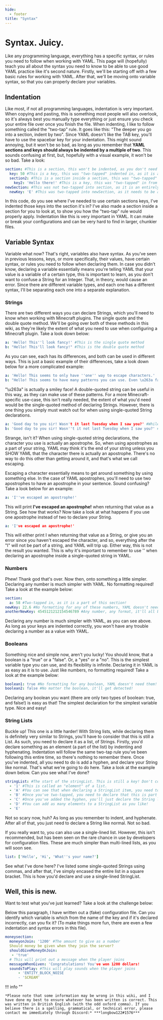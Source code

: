 ```yaml
---
hide:
  - footer
title: "Syntax"
---
```


# Syntax. Juicy.
Like any programming language, everything has a specific syntax, or rules you need to follow when working with YAML. This page will (hopefully) teach you all about the syntax you need to know to be able to use good YAML practice like it's second nature. Firstly, we'll be starting off with a few basic rules for working with YAML. After that, we'll be moving onto variable syntax, so that you can properly declare your variables.

## Indentation
Like most, if not all programming languages, indentation is very important. When copying and pasting, this is something most people will also overlook, so it's always best you manually type everything or just ensure you check your entire file over once you finish the file. When indenting, I like to follow something called the "two-tap" rule. It goes like this: "The deeper you go into a section, indent by two". Since YAML doesn't like the TAB key, you'll have to use the spacebar key for your indentation. This might sound annoying, but it won't be so bad, as long as you remember that **YAML sections and keys should always be indented by a multiple of two**. This sounds confusing at first, but, hopefully with a visual example, it won't be so bad. Take a look:

```yaml
section: #This is a section, this won't be indented, as you don't need to indent for NEW sections. Think of these as parents.
  key: 50 #This is a key, this was "two-tapped" indented in, as it is a part of this section. Think of this as the child.
  section2: #This is a section inside a section, this was "two-tapped" in from the parent section, as it is still part of the original section.
    key2: 'Hello there!' #This is a key, this was "two-tapped" in from its parent section, which is section2. Section2 is a child of section.
newSection: #This was not two-tapped into section, as it is an entirely new section. This does not need to be a child of anything.
  newKey: 'E' #This was two-tapped into newSection, as it needs to be a child of newSection. Without this indentation, YAML wouldn't know that this was a part of newSection. You would also see a YAML error.
```

In this code, do you see where I've needed to use certain sections keys, I've indented those keys into the section it's in? I've also made a section inside a section for you to look at, to show you how the "two-tap" rule would properly apply. Indentation like this is very important in YAML. It can make or break your configurations and can be very hard to find in larger, chunkier files.

## Variable Syntax
Variable what now? That's right, variables also have syntax. As you've seen in previous lessons, keys, or more specifically, their values, have certain syntax, or rules you need to follow when declaring them. In case you didn't know, declaring a variable essentially means you're telling YAML that your value is a variable of a certain type, this is important to learn, as you don't want to confuse a String for an Integer. That, in theory, would cause an error. Since there are different variable types, and each one has a different syntax, I'll be separating each one into a separate explanation.

### Strings
There are two different ways you can declare Strings, which you'll need to know when working with Minecraft plugins. The single quote and the double quote method. We'll be going over both of these methods in this wiki, as they're likely the extent of what you need to use when configuring a Minecraft plugin. Take a look down below:
```yaml
a: 'Hello! This''l look fancy!' #This is the single quote method
b: "Hello! This'll look fancy!" #This is the double quote method
```

As you can see, each has its differences, and both can be used in different ways. This is just a basic example of their differences, take a look down below for a more complicated example:

```yaml
a: 'Hello! This seems to only have ''one'' way to escape characters.'
b: "Hello! This seems to have many patterns you can use. Even \u263a faces!"
```
"\u263a" is actually a smiley face! A double-quoted string can be useful in this way, as they can make use of these patterns. For a more Minecraft-specific use-case, this isn't really needed, the extent of what you'd need would be the single-quoted method of declaring Strings. However, there is one thing you simply must watch out for when using single-quoted String declarations.

```yaml
a: 'Good day to you sir! Wasn't it last Tuesday when I saw you?' #While grammatically correct, YAML will not like this at all! You won't see most of this string printed.
b: 'Good day to you sir! Wasn''t it not last Tuesday when I saw you?' #This will print the entire string, and will work without issues!
```
Strange, isn't it? When using single-quoted string declarations, the character you use is actually an apostrophe. So, when using apostrophes as a part of your string, YAML may think it's the end of your string unless you SHOW YAML that the character there is actually an apostrophe. There's no way to do this other than getting around it, and that's what we call escaping.

Escaping a character essentially means to get around something by using something else. In the case of YAML apostrophes, you'll need to use two apostrophes to have an apostrophe in your sentence. Sound confusing? Take a look below for an example:
```yaml
a: 'I''ve escaped an apostrophe!'
```
This will print **I've escaped an apostrophe!** when returning that value as a String. See how that works? Now take a look at what happens if you use one apostrophe instead of two to declare your String.
```yaml
a: 'I've escaped an apostrophe!'
```
This will either print I when returning that value as a String, or give you an error since you haven't escaped the character, and so, everything after the "I" will not be part of a string, and YAML will trip up. Either way, this is not the result you wanted. This is why it's important to remember to use '' when declaring an apostrophe inside a single-quoted string in YAML.

### Numbers
Phew! Thank god that's over. Now then, onto something a little simpler. Declaring any number is much simpler with YAML. No formatting required! Take a look at the example below:
```yaml
section:
  a: 58 #Two-tapped in, as it is a part of this section! 
newKey: 22.6 #No formatting for any of these numbers, YAML doesn't need them!
anotherNewKey: 4545121212154546789 #Any number, any format, it'll all be detected!
```
Declaring any number is much simpler with YAML, as you can see above. As long as your keys are indented correctly, you won't have any trouble declaring a number as a value with YAML.

### Booleans
Something nice and simple now, aren't you lucky! You should know, that a boolean is a "true" or a "false". Or, a "yes" or a "no". This is the simplest variable type you can use, and its flexibility is infinite. Declaring it in YAML is as easy as it is to use. Just like numbers, no formatting required! Take a look at the example below:
```yaml
boolean1: true #No formatting for any boolean, YAML doesn't need them!
boolean2: false #No matter the boolean, it'll get detected!
```
Declaring any boolean you want (there are only two types of boolean: true, and false!) is easy as that! The simplest declaration for the simplest variable type. Nice and easy!

### String Lists
Buckle up! This one is a little harder! With String lists, while declaring them is definitely very similar to Strings, you'll have to consider that this is still a List. As such, you need to declare it as a list, of Strings. Firstly, you'd declare something as an element (a part of the list) by indenting and hyphenating. Indentation will follow the same two-tap rule you've been following this entire time, so there's nothing to remember there. Once you've indented, all you need to do is add a hyphen, and declare your String like normal. That's what we're going to do here. Take a look at the example down below. Can you see what I've done?
```yaml
stringList: #The start of the stringList. This is still a key! Don't confuse this for a section. The value it holds is the list below.
  - '1' #This is called an "element" of a list.
  - 'A' #You can see that when declaring a StringList item, you need to two-tap indent.
  - 'B' #Once you've two-tapped, you need to declare that this is part of the list. You'd do this by adding a hyphen.
  - 'C' #Once you've added the hyphen, you'll just declare the String like normal. Not so bad, right?
  - 'D' #You can add as many elements to a StringList as you like! 
  - 'E'
```
Not so scary now, huh? As long as you remember to indent, and hyphenate. After all of that, you just need to declare a String like normal. Not so bad.

If you really want to, you can also use a single-lined list. However, this isn't recommended, but has been seen on the rare chance in use by developers for configuration files. These are much simpler than multi-lined lists, as you will soon see.
```yaml
list: ['Hello', 'Hi', 'What''s your name?']
```
See what I've done here? I've listed some single-quoted Strings using commas, and after that, I've simply encased the entire list in a square bracket. This is how you'd declare and use a single-lined StringList.

## Well, this is new.
Want to test what you've just learned? Take a look at the challenge below:

Below this paragraph, I have written out a (fake) configuration file. Can you identify which variable is which from the name of the key and if it's declared incorrectly, can you fix it? (To make things more fun, there are even a few indentation and syntax errors in this file).

```yaml
moneysection:
  moneyonJoin: '1200' #The amount to give as a number
  Should money be given when they join the server?
  shouldGiveMoneyOnJoin:
   - 'true'
  # This will print out a message when the player joins
  messageWhenGiven: 'Congratulations! You've won 1200 dollars!
  soundsToPlay: #This will play sounds when the player joins
      - 'ENTITY_BLOCK_NOISE
      - 'SCREAM'
```

!!! info ""

    *Please note that some information may be wrong in this wiki, and I have done my best to ensure whatever has been written is correct. This was written in British English (with the odd oxford comma). If you believe there is a spelling, grammatical, or technical error, please contact me immediately through Discord:* ***longbow122#1576***